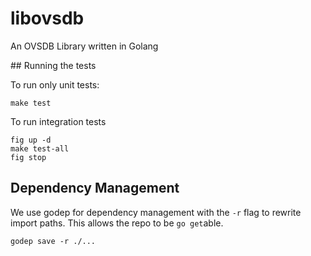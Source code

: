 libovsdb
========

An OVSDB Library written in Golang

## Running the tests

To run only unit tests:

    make test

To run integration tests

    fig up -d
    make test-all
    fig stop

## Dependency Management

We use godep for dependency management with the `-r` flag to rewrite import paths. This allows the repo to be `go get`able.

    godep save -r ./...
